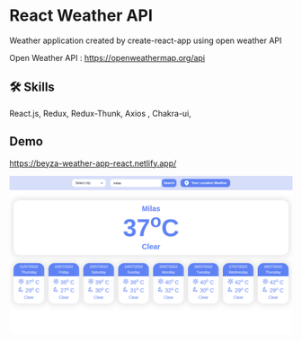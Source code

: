 # React Weather API

Weather application created by create-react-app using open weather API

Open Weather API : https://openweathermap.org/api

## 🛠 Skills

React.js, Redux, Redux-Thunk, Axios , Chakra-ui,

## Demo

https://beyza-weather-app-react.netlify.app/

![alt text](screencapture.png 'Title')
